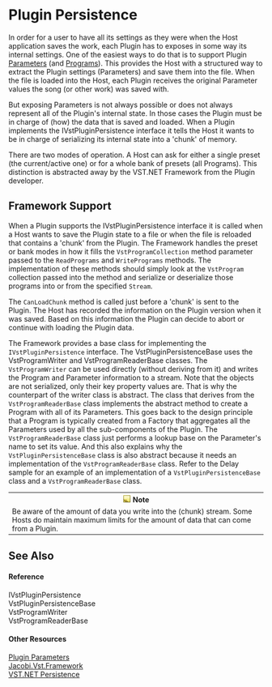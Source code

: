 # Plugin Persistence

In order for a user to have all its settings as they were when the Host application saves the work, each Plugin has to exposes in some way its internal settings. One of the easiest ways to do that is to support Plugin <a href="c3df31da-acf5-4f57-8178-c00b1bc545ba">Parameters</a> (and <a href="da9d3d7d-c5f5-4d05-99a2-70b020f2cbfb">Programs</a>). This provides the Host with a structured way to extract the Plugin settings (Parameters) and save them into the file. When the file is loaded into the Host, each Plugin receives the original Parameter values the song (or other work) was saved with.


But exposing Parameters is not always possible or does not always represent all of the Plugin's internal state. In those cases the Plugin must be in charge of (how) the data that is saved and loaded. When a Plugin implements the IVstPluginPersistence interface it tells the Host it wants to be in charge of serializing its internal state into a 'chunk' of memory.


There are two modes of operation. A Host can ask for either a single preset (the current/active one) or for a whole bank of presets (all Programs). This distinction is abstracted away by the VST.NET Framework from the Plugin developer.



## Framework Support

When a Plugin supports the IVstPluginPersistence interface it is called when a Host wants to save the Plugin state to a file or when the file is reloaded that contains a 'chunk' from the Plugin. The Framework handles the preset or bank modes in how it fills the `VstProgramCollection` method parameter passed to the `ReadPrograms` and `WritePrograms` methods. The implementation of these methods should simply look at the `VstProgram` collection passed into the method and serialize or deserialize those programs into or from the specified `Stream`.


The `CanLoadChunk` method is called just before a 'chunk' is sent to the Plugin. The Host has recorded the information on the Plugin version when it was saved. Based on this information the Plugin can decide to abort or continue with loading the Plugin data.


The Framework provides a base class for implementing the `IVstPluginPersistence` interface. The VstPluginPersistenceBase uses the VstProgramWriter and VstProgramReaderBase classes. The `VstProgramWriter` can be used directly (without deriving from it) and writes the Program and Parameter information to a stream. Note that the objects are not serialized, only their key property values are. That is why the counterpart of the writer class is abstract. The class that derives from the `VstProgramReaderBase` class implements the abstract method to create a Program with all of its Parameters. This goes back to the design principle that a Program is typically created from a Factory that aggregates all the Parameters used by all the sub-components of the Plugin. The `VstProgramReaderBase` class just performs a lookup base on the Parameter's name to set its value. And this also explains why the `VstPluginPersistenceBase` class is also abstract because it needs an implementation of the `VstProgramReaderBase` class. Refer to the Delay sample for an example of an implementation of a `VstPluginPersistenceBase` class and a `VstProgramReaderBase` class.
&nbsp;<table><tr><th>![Note](media/AlertNote.png) Note</th></tr><tr><td>
Be aware of the amount of data you write into the (chunk) stream. Some Hosts do maintain maximum limits for the amount of data that can come from a Plugin.</td></tr></table>

## See Also


#### Reference
IVstPluginPersistence<br />VstPluginPersistenceBase<br />VstProgramWriter<br />VstProgramReaderBase<br />

#### Other Resources
<a href="c3df31da-acf5-4f57-8178-c00b1bc545ba">Plugin Parameters</a><br /><a href="bf34ecc4-5cd1-4770-86fe-2cda55f05823">Jacobi.Vst.Framework</a><br /><a href="http://obiwanjacobi.blogspot.com/2008/07/vstnet-plugin-persistence.html">VST.NET Persistence</a><br />